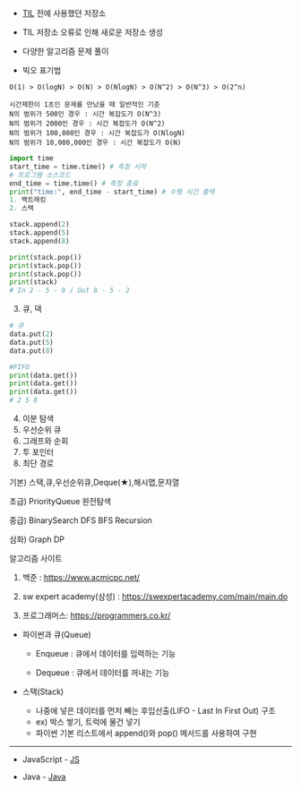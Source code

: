 * [TIL](https://github.com/koo1996/TIL) 전에 사용했던 저장소

* TIL 저장소 오류로 인해 새로운 저장소 생성

* 다양한 알고리즘 문제 풀이

* 빅오 표기법
```
O(1) > O(logN) > O(N) > O(NlogN) > O(N^2) > O(N^3) > O(2^n)

시간제한이 1초인 문제를 만났을 때 일반적인 기준
N의 범위가 500인 경우 : 시간 복잡도가 O(N^3)
N의 범위가 2000인 경우 : 시간 복잡도가 O(N^2)
N의 범위가 100,000인 경우 : 시간 복잡도가 O(NlogN)
N의 범위가 10,000,000인 경우 : 시간 복잡도가 O(N)
```

``` python
import time
start_time = time.time() # 측정 시작
# 프로그램 소스코드
end_time = time.time() # 측정 종료
print("time:", end_time - start_time) # 수행 시간 출력
1. 백트래킹
2. 스택
```

```python
stack.append(2)
stack.append(5)
stack.append(8)

print(stack.pop())
print(stack.pop())
print(stack.pop())
print(stack)
# In 2 - 5 - 8 / Out 8 - 5 - 2  
```
3. 큐, 덱
```python
# 큐
data.put(2)
data.put(5)
data.put(8)

#FIFO
print(data.get())
print(data.get())
print(data.get())
# 2 5 8
```
4. 이분 탐색
5. 우선순위 큐
6. 그래프와 순회
7. 투 포인터
8. 최단 경로

기본) 스택,큐,우선순위큐,Deque(★),해시맵,문자열

초급) PriorityQueue 완전탐색

중급) BinarySearch DFS BFS Recursion

심화) Graph DP

알고리즘 사이트 
1. 백준 : https://www.acmicpc.net/

2. sw expert academy(삼성) : https://swexpertacademy.com/main/main.do

3. 프로그래머스: https://programmers.co.kr/


* 파이썬과 큐(Queue)
  * Enqueue : 큐에서 데이터를 입력하는 기능

  * Dequeue : 큐에서 데이터를 꺼내는 기능
  
* 스택(Stack)
  * 나중에 넣은 데이터를 먼저 빼는 후입선출(LIFO - Last In First Out) 구조
  * ex) 박스 쌓기, 트럭에 물건 넣기
  * 파이썬 기본 리스트에서 append()와 pop() 메서드를 사용하여 구현

---------------------------

* JavaScript - [JS](JavaScript/)

* Java - [Java](Java/)

